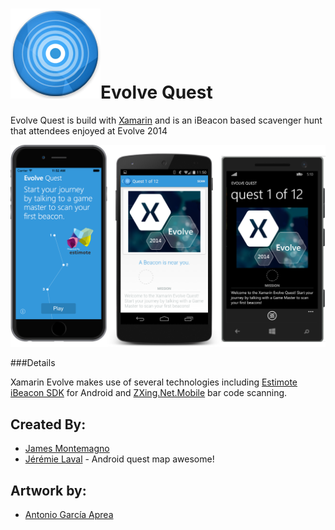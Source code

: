 ![](Screenshots/icon.png)Evolve Quest
============

Evolve Quest is build with [Xamarin](http://www.xamarin.com) and is an iBeacon based scavenger hunt that attendees enjoyed at Evolve 2014

![](Screenshots/alldevices.png)

###Details

Xamarin Evolve makes use of several technologies including [Estimote iBeacon SDK](https://components.xamarin.com/view/estimotesdk) for Android and [ZXing.Net.Mobile](https://components.xamarin.com/view/zxing.net.mobile) bar code scanning.


Created By:
-------

* [James Montemagno](http://www.twitter.com/jamesmontemagno)
* [Jérémie Laval](http://www.twitter.com/jeremie_laval) - Android quest map awesome!

Artwork by:
-------
* [Antonio García Aprea](https://twitter.com/deskfolio)

